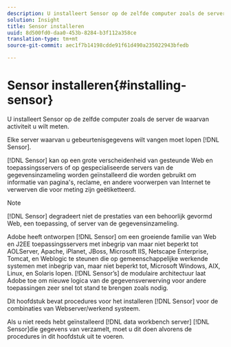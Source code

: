```yaml
---
description: U installeert Sensor op de zelfde computer zoals de server de waarvan activiteit u wilt meten.
solution: Insight
title: Sensor installeren
uuid: 8d500fd0-daa0-453b-8284-b3f112a358ce
translation-type: tm+mt
source-git-commit: aec1f7b14198cdde91f61d490a235022943bfedb

---
```



# Sensor installeren{#installing-sensor}

U installeert Sensor op de zelfde computer zoals de server de waarvan activiteit u wilt meten.

Elke server waarvan u gebeurtenisgegevens wilt vangen moet lopen [!DNL Sensor].

[!DNL Sensor] kan op een grote verscheidenheid van gesteunde Web en toepassingsservers of op gespecialiseerde servers van de gegevensinzameling worden geïnstalleerd die worden gebruikt om informatie van pagina&#39;s, reclame, en andere voorwerpen van Internet te verwerven die voor meting zijn geëtiketteerd.

>[!NOTE]
>
>[!DNL Sensor] degradeert niet de prestaties van een behoorlijk gevormd Web, een toepassing, of server van de gegevensinzameling.

Adobe heeft ontworpen [!DNL Sensor] om een groeiende familie van Web en J2EE toepassingsservers met inbegrip van maar niet beperkt tot AOLServer, Apache, iPlanet, JBoss, Microsoft IIS, Netscape Enterprise, Tomcat, en Weblogic te steunen die op gemeenschappelijke werkende systemen met inbegrip van, maar niet beperkt tot, Microsoft Windows, AIX, Linux, en Solaris lopen. [!DNL Sensor’s] de modulaire architectuur laat Adobe toe om nieuwe logica van de gegevensverwerving voor andere toepassingen zeer snel tot stand te brengen zoals nodig.

Dit hoofdstuk bevat procedures voor het installeren [!DNL Sensor] voor de combinaties van Webserver/werkend systeem.

Als u niet reeds hebt geïnstalleerd [!DNL data workbench server] [!DNL Sensor]die gegevens van verzamelt, moet u dit doen alvorens de procedures in dit hoofdstuk uit te voeren.
